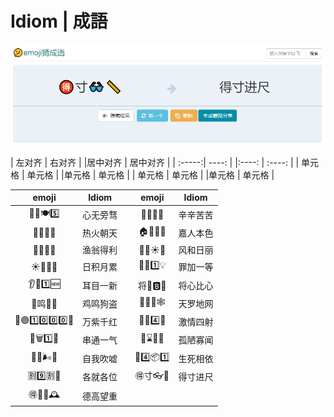 # Idiom | 成語

<p align="center">
  <img src="ui/img.png" alt="Chengyu">
</p>

| 左对齐 | 右对齐 | |居中对齐 | 居中对齐 |
| :-----:| ----: | |:----: | :----: |
| 单元格 | 单元格 | |单元格 | 单元格 |
| 单元格 | 单元格 | |单元格 | 单元格 |

|  emoji  |  Idiom  ||  emoji  |  Idiom  | 
|:--:|:--:|--|:--:|:--:|
| 🤍🈚🍽️5️⃣ |心无旁骛 || 🤍🤍😣😣 | 辛辛苦苦|
| 🥵🔥🌿🌁  |热火朝天 || 🏠👩📔😍 | 嘉人本色|
| 🐠💋🉐💪 |渔翁得利 || 🐝🈴☀️🍐 | 风和日丽|
| ☀️🐔🌙😪 |日积月累 || 🥴➕1️⃣💡  | 罪加一等|
| 👂👀1️⃣🆕  |耳目一新 || 将🤍🅱🤍 | 将心比心|
| 🐔鸣🐶🌾  |鸡鸣狗盗 || 🌁🥕💧🕸️ | 天罗地网|
| 🥣🟣1️⃣0️⃣0️⃣0️⃣🔴|万紫千红|| 🐔🎻4️⃣🏹 | 激情四射|
| 🍢🗑️1️⃣💨 |串通一气 || 🦴⌛🥒🦟 | 孤陋寡闻|
| 🤳🐌🌬️🤫 |自我吹嘘 || 🥜4️⃣📦1️⃣| 生死相依|
| 🈹9️⃣🈹🦎 |各就各位 || 🉐寸👓📏 |得寸进尺 |
| 🉐🎂🔭🕰️ |德高望重|| | | 

